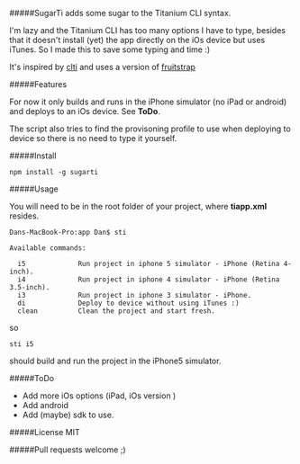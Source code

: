 #####SugarTi adds some sugar to the Titanium CLI syntax.

I'm lazy and the Titanium CLI has too many options I have to type, besides that it doesn't install (yet) the app directly on the iOs device but uses iTunes. So I made this to save some typing and time :)


It's inspired by [clti](https://github.com/iamyellow/clti) and uses a version of [fruitstrap](https://github.com/ghughes/fruitstrap)

#####Features

For now it only builds and runs in the iPhone simulator (no iPad or android) and deploys to an iOs device. See **ToDo**.

The script also tries to find the provisoning profile to use when deploying to device so there is no need to type it yourself.


#####Install

~~~
npm install -g sugarti
~~~

#####Usage

You will need to be in the root folder of your project, where **tiapp.xml** resides.

~~~
Dans-MacBook-Pro:app Dan$ sti

Available commands:

  i5             Run project in iphone 5 simulator - iPhone (Retina 4-inch).
  i4             Run project in iphone 4 simulator - iPhone (Retina 3.5-inch).
  i3             Run project in iphone 3 simulator - iPhone.
  di             Deploy to device without using iTunes :)
  clean          Clean the project and start fresh.

~~~

so 

~~~
sti i5
~~~
should build and run the project in the iPhone5 simulator.


#####ToDo

- Add more iOs options (iPad, iOs version )
- Add android 
- Add (maybe) sdk to use.


#####License
MIT

#####Pull requests welcome ;)

